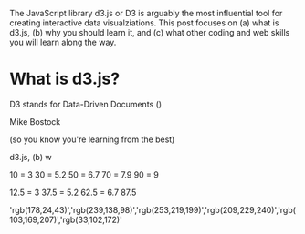 The JavaScript library d3.js or D3 is arguably the most influential tool for creating interactive data visualziations. This post focuses on (a) what is d3.js, (b) why you should learn it, and (c) what other coding and web skills you will learn along the way. 

# What is d3.js?

D3 stands for Data-Driven Documents ()

Mike Bostock

(so you know you're learning from the best)


 d3.js, (b) w


10 = 3
30 = 5.2
50 = 6.7
70 = 7.9
90 = 9

12.5 = 3
37.5 = 5.2
62.5 = 6.7
87.5




 'rgb(178,24,43)','rgb(239,138,98)','rgb(253,219,199)','rgb(209,229,240)','rgb(103,169,207)','rgb(33,102,172)'
